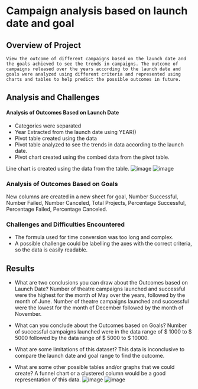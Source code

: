# Campaign analysis based on launch date and goal


## Overview of Project
    View the outcome of different campaigns based on the launch date and the goals achieved to see the trends in campaigns. The outcome of campaigns released over the years according to the launch date and goals were analyzed using different criteria and represented using charts and tables to help predict the possible outcomes in future.
## Analysis and Challenges
#### Analysis of Outcomes Based on Launch Date
* Categories were separated 
* Year Extracted from the launch date using  YEAR()
* Pivot table created using the data 
* Pivot table analyzed to see the trends in data according to the launch date.
* Pivot chart created using the combed data from the pivot table. 

Line chart is created using the data from the table. 
![image](https://user-images.githubusercontent.com/100480390/156901093-5690a4e6-7a7c-4f34-8cb4-6f9f2d61cac1.png)
![image](https://user-images.githubusercontent.com/100480390/156901153-97778e8f-3557-4743-b5cb-5a60bf8b64bd.png)


### Analysis of Outcomes Based on Goals
   New columns are created in a new sheet for goal, Number Successful, Number Failed, Number Canceled, Total Projects, Percentage Successful, Percentage Failed, Percentage Canceled. 



### Challenges and Difficulties Encountered
* The formula used for time conversion was too long and complex. 
* A possible challenge could be labelling the axes with the correct criteria, so the data is easily readable.

## Results
 - What are two conclusions you can draw about the Outcomes based on Launch Date?
Number of theatre campaigns launched and successful were the highest for the month of May over the years, followed by the month of June. Number of theatre campaigns launched and successful were the lowest for the month of December followed by the month of November.
  
- What can you conclude about the Outcomes based on Goals?
   Number of successful campaigns launched were in the data range of $ 1000 to $ 5000 followed by the data range of $ 5000 to $ 10000.

- What are some limitations of this dataset?
 This data is inconclusive to compare the launch date and goal range to find the outcome.

- What are some other possible tables and/or graphs that we could create?
A funnel chart or a clustered column would be a good representation of this data.
![image](https://user-images.githubusercontent.com/100480390/156901106-ca1e80c3-d321-411e-b377-245be3491765.png)
![image](https://user-images.githubusercontent.com/100480390/156901134-08639d78-3e05-4d61-864a-73fe3506cff2.png)


 
